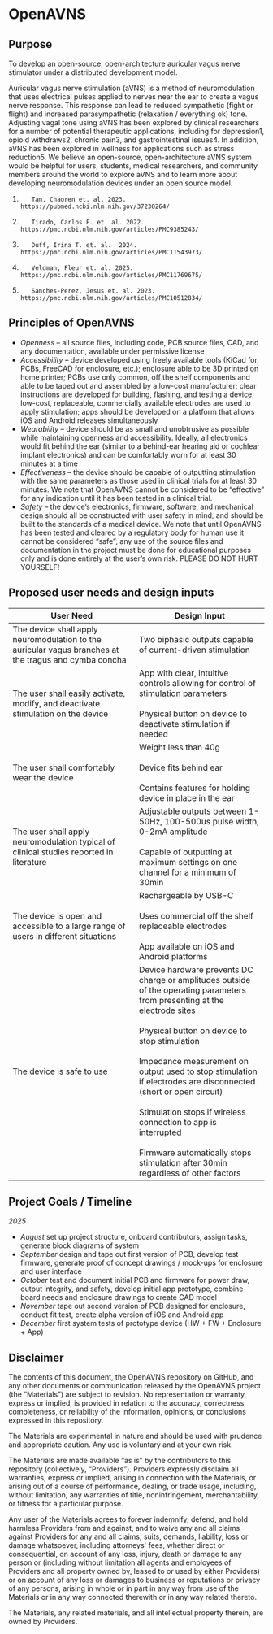 # OpenAVNS

## Purpose
To develop an open-source, open-architecture auricular vagus nerve stimulator under a distributed development model.
 
Auricular vagus nerve stimulation (aVNS) is a method of neuromodulation that uses electrical pulses applied to nerves near the ear to create a vagus nerve response. This response can lead to reduced sympathetic (fight or flight) and increased parasympathetic (relaxation / everything ok) tone. Adjusting vagal tone using aVNS has been explored by clinical researchers for a number of potential therapeutic applications, including for depression1, opioid withdraws2, chronic pain3, and gastrointestinal issues4. In addition, aVNS has been explored in wellness for applications such as stress reduction5. We believe an open-source, open-architecture aVNS system would be helpful for users, students, medical researchers, and community members around the world to explore aVNS and to learn more about developing neuromodulation devices under an open source model.
 
1.        Tan, Chaoren et. al. 2023. https://pubmed.ncbi.nlm.nih.gov/37230264/
2.        Tirado, Carlos F. et. al. 2022. https://pmc.ncbi.nlm.nih.gov/articles/PMC9385243/
3.        Duff, Irina T. et. al.  2024. https://pmc.ncbi.nlm.nih.gov/articles/PMC11543973/
4.        Veldman, Fleur et. al. 2025. https://pmc.ncbi.nlm.nih.gov/articles/PMC11769675/
5.        Sanches-Perez, Jesus et. al. 2023. https://pmc.ncbi.nlm.nih.gov/articles/PMC10512834/
 
## Principles of OpenAVNS
* _Openness_ – all source files, including code, PCB source files, CAD, and any documentation, available under permissive license
* _Accessibility_ – device developed using freely available tools (KiCad for PCBs, FreeCAD for enclosure, etc.); enclosure able to be 3D printed on home printer; PCBs use only common, off the shelf components and able to be taped out and assembled by a low-cost manufacturer; clear instructions are developed for building, flashing, and testing a device; low-cost, replaceable, commercially available electrodes are used to apply stimulation; apps should be developed on a platform that allows iOS and Android releases simultaneously
* _Wearability_ – device should be as small and unobtrusive as possible while maintaining openness and accessibility. Ideally, all electronics would fit behind the ear (similar to a behind-ear hearing aid or cochlear implant electronics) and can be comfortably worn for at least 30 minutes at a time
* _Effectiveness_ – the device should be capable of outputting stimulation with the same parameters as those used in clinical trials for at least 30 minutes. We note that OpenAVNS cannot be considered to be “effective” for any indication until it has been tested in a clinical trial.
* _Safety_ – the device’s electronics, firmware, software, and mechanical design should all be constructed with user safety in mind, and should be built to the standards of a medical device. We note that until OpenAVNS has been tested and cleared by a regulatory body for human use it cannot be considered “safe”; any use of the source files and documentation in the project must be done for educational purposes only and is done entirely at the user’s own risk. PLEASE DO NOT HURT YOURSELF!
 
## Proposed user needs and design inputs
| User Need | Design Input |
|-----------|--------------|
| The device shall apply neuromodulation to the auricular vagus branches at the tragus and cymba concha | Two biphasic outputs capable of current-driven stimulation |
| The user shall easily activate, modify, and deactivate stimulation on the device | App with clear, intuitive controls allowing for control of stimulation parameters <br><br> Physical button on device to deactivate stimulation if needed |
| The user shall comfortably wear the device | Weight less than 40g <br><br> Device fits behind ear <br><br> Contains features for holding device in place in the ear |
| The user shall apply neuromodulation typical of clinical studies reported in literature | Adjustable outputs between 1-50Hz, 100-500us pulse width, 0-2mA amplitude <br><br> Capable of outputting at maximum settings on one channel for a minimum of 30min |
| The device is open and accessible to a large range of users in different situations | Rechargeable by USB-C <br><br> Uses commercial off the shelf replaceable electrodes <br><br> App available on iOS and Android platforms |
| The device is safe to use | Device hardware prevents DC charge or amplitudes outside of the operating parameters from presenting at the electrode sites <br><br> Physical button on device to stop stimulation <br><br> Impedance measurement on output used to stop stimulation if electrodes are disconnected (short or open circuit) <br><br> Stimulation stops if wireless connection to app is interrupted <br><br> Firmware automatically stops stimulation after 30min regardless of other factors |

## Project Goals / Timeline
_2025_
* _August_ set up project structure, onboard contributors, assign tasks, generate block diagrams of system
* _September_ design and tape out first version of PCB, develop test firmware, generate proof of concept drawings / mock-ups for enclosure and user interface
* _October_ test and document initial PCB and firmware for power draw, output integrity, and safety, develop initial app prototype, combine board needs and enclosure drawings to create CAD model
* _November_ tape out second version of PCB designed for enclosure, conduct fit test, create alpha version of iOS and Android app
* _December_ first system tests of prototype device (HW + FW + Enclosure + App)

## Disclaimer
The contents of this document, the OpenAVNS repository on GitHub, and any other documents or communication released by the OpenAVNS project (the “Materials”) are subject to revision. No representation or warranty, express or implied, is provided in relation to the accuracy, correctness, completeness, or reliability of the information, opinions, or conclusions expressed in this repository.

The Materials are experimental in nature and should be used with prudence and appropriate caution. Any use is voluntary and at your own risk.

The Materials are made available “as is” by the contributors to this repository (collectively, “Providers”). Providers expressly disclaim all warranties, express or implied, arising in connection with the Materials, or arising out of a course of performance, dealing, or trade usage, including, without limitation, any warranties of title, noninfringement, merchantability, or fitness for a particular purpose.

Any user of the Materials agrees to forever indemnify, defend, and hold harmless Providers from and against, and to waive any and all claims against Providers for any and all claims, suits, demands, liability, loss or damage whatsoever, including attorneys' fees, whether direct or consequential, on account of any loss, injury, death or damage to any person or (including without limitation all agents and employees of Providers and all property owned by, leased to or used by either Providers) or on account of any loss or damages to business or reputations or privacy of any persons, arising in whole or in part in any way from use of the Materials or in any way connected therewith or in any way related thereto.

The Materials, any related materials, and all intellectual property therein, are owned by Providers.
